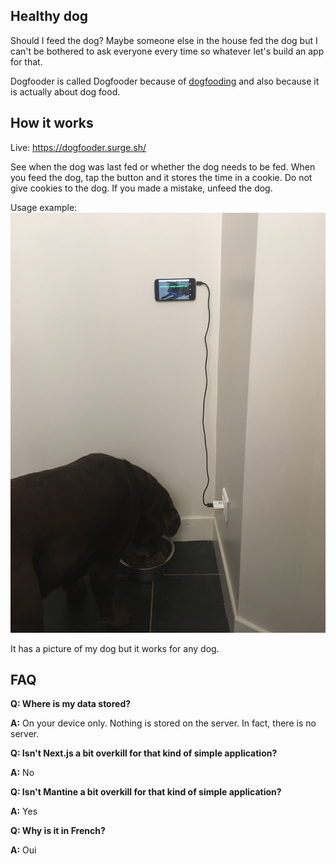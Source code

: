 ## Healthy dog

Should I feed the dog? Maybe someone else in the house fed the dog but I can't be bothered to ask everyone every time so whatever let's build an app for that.

Dogfooder is called Dogfooder because of [dogfooding](https://en.wikipedia.org/wiki/Eating_your_own_dog_food) and also because it is actually about dog food.

## How it works

Live: https://dogfooder.surge.sh/

See when the dog was last fed or whether the dog needs to be fed. When you feed the dog, tap the button and it stores the time in a cookie. Do not give cookies to the dog. If you made a mistake, unfeed the dog.

Usage example:
![sample_use](sample_use.jpg)

It has a picture of my dog but it works for any dog.

## FAQ

__Q: Where is my data stored?__

__A:__ On your device only. Nothing is stored on the server. In fact, there is no server.

__Q: Isn't Next.js a bit overkill for that kind of simple application?__

__A:__ No

__Q: Isn't Mantine a bit overkill for that kind of simple application?__

__A:__ Yes

__Q: Why is it in French?__

__A:__ Oui

